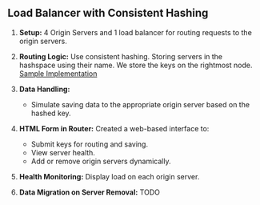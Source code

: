 ## Load Balancer with Consistent Hashing

1. **Setup:** 4 Origin Servers and 1 load balancer for routing requests to the origin servers.

2. **Routing Logic:**  Use consistent hashing. Storing servers in the hashspace using their name. We store the keys on the rightmost node.<br>
[Sample Implementation](../27A-consistent-hashing/)

3. **Data Handling:**
   - Simulate saving data to the appropriate origin server based on the hashed key.

4. **HTML Form in Router:** Created a web-based interface to:
    - Submit keys for routing and saving.
    - View server health.
    - Add or remove origin servers dynamically.

6. **Health Monitoring:** Display load on each origin server.

7. **Data Migration on Server Removal:** TODO
